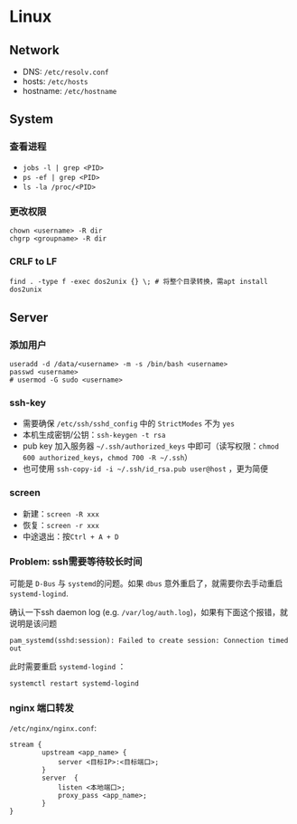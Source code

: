 # Linux

## Network

- DNS: `/etc/resolv.conf`
- hosts: `/etc/hosts`
- hostname: `/etc/hostname`

## System

### 查看进程

- `jobs -l | grep <PID>`
- `ps -ef | grep <PID>`
- `ls -la /proc/<PID>`

### 更改权限

```shell
chown <username> -R dir
chgrp <groupname> -R dir
```

### CRLF to LF

```shell
find . -type f -exec dos2unix {} \; # 将整个目录转换，需apt install dos2unix
```

## Server

### 添加用户

```shell
useradd -d /data/<username> -m -s /bin/bash <username>
passwd <username>
# usermod -G sudo <username>
```

### ssh-key

- 需要确保 `/etc/ssh/sshd_config` 中的 `StrictModes` 不为 `yes`
- 本机生成密钥/公钥：`ssh-keygen -t rsa`
- pub key 加入服务器 `~/.ssh/authorized_keys` 中即可（读写权限：`chmod 600 authorized_keys`，`chmod 700 -R ~/.ssh`）
- 也可使用 `ssh-copy-id -i ~/.ssh/id_rsa.pub user@host` ，更为简便

### screen

- 新建：`screen -R xxx`
- 恢复：`screen -r xxx`
- 中途退出：按`Ctrl + A + D`

### Problem: ssh需要等待较长时间

可能是 `D-Bus` 与 `systemd`的问题。如果 `dbus` 意外重启了，就需要你去手动重启 `systemd-logind`.

确认一下ssh daemon log (e.g. `/var/log/auth.log`)，如果有下面这个报错，就说明是该问题

```shell
pam_systemd(sshd:session): Failed to create session: Connection timed out
```

此时需要重启 `systemd-logind` ：

```shell
systemctl restart systemd-logind
```

### nginx 端口转发

`/etc/nginx/nginx.conf`:

```
stream {
        upstream <app_name> {
            server <目标IP>:<目标端口>;
        }
        server  {
            listen <本地端口>;
            proxy_pass <app_name>;
        }
}
```
